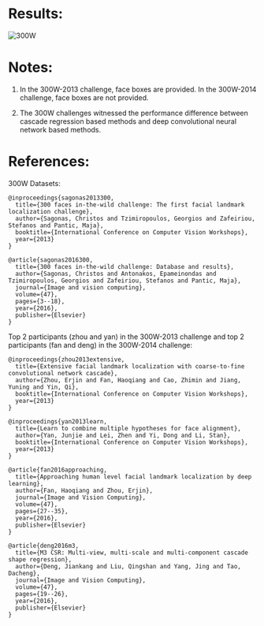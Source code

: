 # Results:

![300W](https://github.com/jiankangdeng/MenpoBenchmark/blob/master/Evaluation/300W/300W-Test-All.png)

# Notes:

1. In the 300W-2013 challenge, face boxes are provided. In the 300W-2014 challenge, face boxes are not provided.

2. The 300W challenges witnessed the performance difference between cascade regression based methods and deep convolutional neural network based methods.

# References:

300W Datasets:

```
@inproceedings{sagonas2013300,
  title={300 faces in-the-wild challenge: The first facial landmark localization challenge},
  author={Sagonas, Christos and Tzimiropoulos, Georgios and Zafeiriou, Stefanos and Pantic, Maja},
  booktitle={International Conference on Computer Vision Workshops},
  year={2013}
}

@article{sagonas2016300,
  title={300 faces in-the-wild challenge: Database and results},
  author={Sagonas, Christos and Antonakos, Epameinondas and Tzimiropoulos, Georgios and Zafeiriou, Stefanos and Pantic, Maja},
  journal={Image and vision computing},
  volume={47},
  pages={3--18},
  year={2016},
  publisher={Elsevier}
}
```

Top 2 participants (zhou and yan) in the 300W-2013 challenge and top 2 participants (fan and deng) in the 300W-2014 challenge:

```
@inproceedings{zhou2013extensive,
  title={Extensive facial landmark localization with coarse-to-fine convolutional network cascade},
  author={Zhou, Erjin and Fan, Haoqiang and Cao, Zhimin and Jiang, Yuning and Yin, Qi},
  booktitle={International Conference on Computer Vision Workshops},
  year={2013}
}

@inproceedings{yan2013learn,
  title={Learn to combine multiple hypotheses for face alignment},
  author={Yan, Junjie and Lei, Zhen and Yi, Dong and Li, Stan},
  booktitle={International Conference on Computer Vision Workshops},
  year={2013}
}

@article{fan2016approaching,
  title={Approaching human level facial landmark localization by deep learning},
  author={Fan, Haoqiang and Zhou, Erjin},
  journal={Image and Vision Computing},
  volume={47},
  pages={27--35},
  year={2016},
  publisher={Elsevier}
}

@article{deng2016m3,
  title={M3 CSR: Multi-view, multi-scale and multi-component cascade shape regression},
  author={Deng, Jiankang and Liu, Qingshan and Yang, Jing and Tao, Dacheng},
  journal={Image and Vision Computing},
  volume={47},
  pages={19--26},
  year={2016},
  publisher={Elsevier}
}
```



